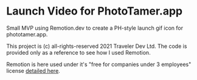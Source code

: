 # Launch Video for PhotoTamer.app

Small MVP using Remotion.dev to create a PH-style launch gif icon for phototamer.app.

This project is (c) all-rights-reserved 2021 Traveler Dev Ltd. The code is provided only as a reference to see how I used Remotion.

Remotion is here used under it's "free for companies under 3 employees" license [detailed here](https://github.com/JonnyBurger/remotion/blob/main/LICENSE.md).
